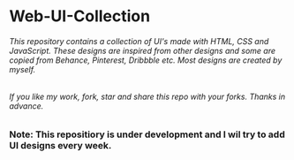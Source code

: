 # Web-UI-Collection

###### This repository contains a collection of UI's made with HTML, CSS and JavaScript. These designs are inspired from other designs and some are copied from Behance, Pinterest, Dribbble etc. Most designs are created by myself.

###### If you like my work, fork, star and share this repo with your forks. Thanks in advance. 

### **Note:** This repositiory is under development and I wil try to add UI designs every week.